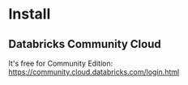 # Install

## Databricks Community Cloud
It's free for Community Edition: https://community.cloud.databricks.com/login.html
